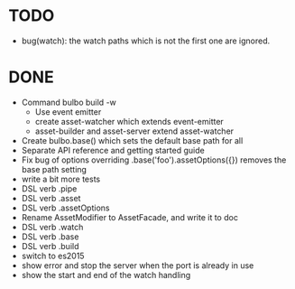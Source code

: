 # TODO

- bug(watch): the watch paths which is not the first one are ignored.

# DONE

- Command bulbo build -w
  - Use event emitter
  - create asset-watcher which extends event-emitter
  - asset-builder and asset-server extend asset-watcher
- Create bulbo.base() which sets the default base path for all
- Separate API reference and getting started guide
- Fix bug of options overriding .base('foo').assetOptions({}) removes the base path setting
- write a bit more tests
- DSL verb .pipe
- DSL verb .asset
- DSL verb .assetOptions
- Rename AssetModifier to AssetFacade, and write it to doc
- DSL verb .watch
- DSL verb .base
- DSL verb .build
- switch to es2015
- show error and stop the server when the port is already in use
- show the start and end of the watch handling

